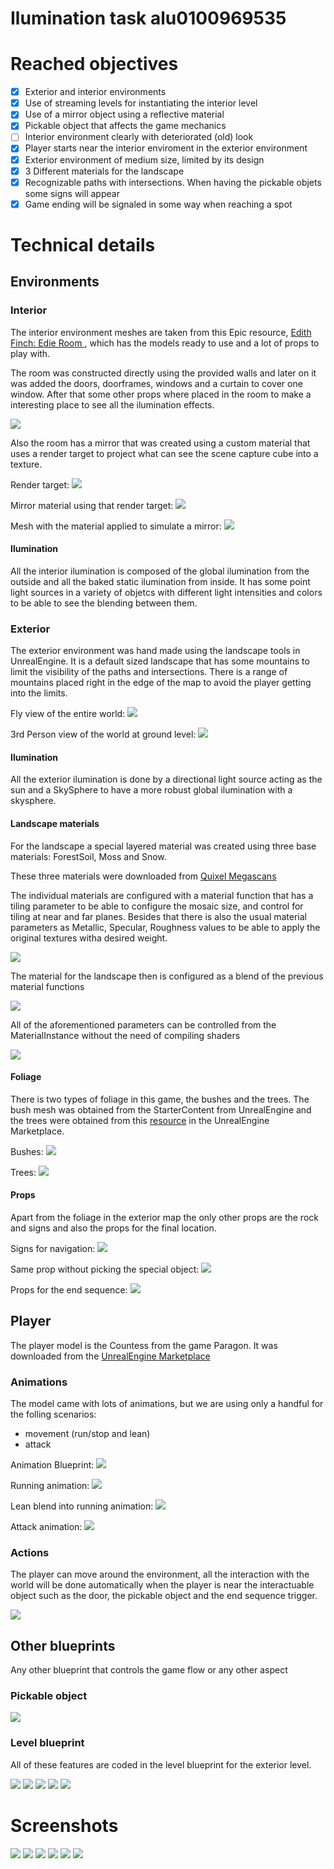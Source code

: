 # Ilumination task alu0100969535

# Reached objectives

- [x] Exterior and interior environments
- [x] Use of streaming levels for instantiating the interior level
- [x] Use of a mirror object using a reflective material
- [x] Pickable object that affects the game mechanics
- [ ] Interior environment clearly with deteriorated (old) look
- [x] Player starts near the interior enviroment in the exterior environment
- [x] Exterior environment of medium size, limited by its design
- [x] 3 Different materials for the landscape
- [x] Recognizable paths with intersections. When having the pickable objets some signs will appear
- [x] Game ending will be signaled in some way when reaching a spot

# Technical details

## Environments

### Interior

The interior environment meshes are taken from this Epic resource, [Edith Finch: Edie Room
](https://unrealengine.com/marketplace/en-US/product/ef-edie), which has the models ready to use and a lot of props to play with. 

The room was constructed directly using the provided walls and later on it was added the doors, doorframes, windows and a curtain to cover one window. After that some other props where placed in the room to make a interesting place to see all the ilumination effects.

![](img/house.PNG)

Also the room has a mirror that was created using a custom material that uses a render target to project what can see the scene capture cube into a texture.

Render target:
![](img/render_target_mirror.PNG)

Mirror material using that render target:
![](img/mirror_material.PNG)

Mesh with the material applied to simulate a mirror:
![](img/mirror_effect.PNG)

#### Ilumination

All the interior ilumination is composed of the global ilumination from the outside and all the baked static ilumination from inside. It has some point light sources in a variety of objetcs with different light intensities and colors to be able to see the blending between them.

### Exterior

The exterior environment was hand made using the landscape tools in UnrealEngine. It is a default sized landscape that has some mountains to limit the visibility of the paths and intersections. There is a range of mountains placed right in the edge of the map to avoid the player getting into the limits.


Fly view of the entire world:
![](img/world.PNG)

3rd Person view of the world at ground level:
![](img/player_ground.PNG)

#### Ilumination

All the exterior ilumination is done by a directional light source acting as the sun and a SkySphere to have a more robust global ilumination with a skysphere.

#### Landscape materials

For the landscape a special layered material was created using three base materials: ForestSoil, Moss and Snow.

These three materials were downloaded from [Quixel Megascans](https://quixel.com/megascans/home/)

The individual materials are configured with a material function that has a tiling parameter to be able to configure the mosaic size, and control for tiling at near and far planes. Besides that there is also the usual material parameters as Metallic, Specular, Roughness values to be able to apply the original textures witha  desired weight. 

![](img/material_function_example.PNG)

The material for the landscape then is configured as a blend of the previous material functions

![](img/landscape_material.PNG)

All of the aforementioned parameters can be controlled from the MaterialInstance without the need of compiling shaders

![](img/material_instance_landscape.PNG)

#### Foliage

There is two types of foliage in this game, the bushes and the trees. The bush mesh was obtained from the StarterContent from UnrealEngine and the trees were obtained from this [resource](https://unrealengine.com/marketplace/en-US/product/interactive-spruce-forest) in the UnrealEngine Marketplace.


Bushes:
![](img/example_bush.PNG)

Trees:
![](img/example_tree.PNG)

#### Props

Apart from the foliage in the exterior map the only other props are the rock and signs and also the props for the final location.

Signs for navigation:
![](img/prop_sign.PNG)

Same prop without picking the special object:
![](img/prop_sign_no_pickable.PNG)

Props for the end sequence:
![](img/prop_end.PNG)

## Player

The player model is the Countess from the game Paragon. It was downloaded from the [UnrealEngine Marketplace](https://unrealengine.com/marketplace/en-US/product/paragon-countess)

### Animations

The model came with lots of animations, but we are using only a handful for the folling scenarios:
 - movement (run/stop and lean)
 - attack

Animation Blueprint:
![](img/player_animation_blueprint.PNG)

Running animation:
![](img/player_animations.PNG)

Lean blend into running animation:
![](img/player_animation_lean.PNG)

Attack animation:
![](img/player_animation_attack.PNG)

### Actions

The player can move around the environment, all the interaction with the world will be done automatically when the player is near the interactuable object such as the door, the pickable object and the end sequence trigger.

![](img/door_opening.PNG)


## Other blueprints

Any other blueprint that controls the game flow or any other aspect

### Pickable object

![](img/pickable_object_blueprint.PNG)

### Level blueprint

All of these features are coded in the level blueprint for the exterior level.

![](img/level_bp_door.PNG)
![](img/level_bp_light_rotation.PNG)
![](img/level_bp_pickable_object.PNG)
![](img/level_bp_end_sequence1.PNG)
![](img/level_bp_end_sequence2.PNG)

# Screenshots

![](img/screenshot001.PNG)
![](img/screenshot002.PNG)
![](img/screenshot003.PNG)
![](img/screenshot004.PNG)
![](img/screenshot005.PNG)
![](img/screenshot006.PNG)